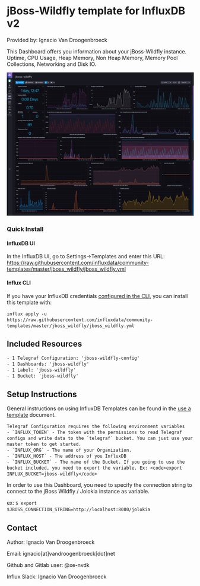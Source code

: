 # jBoss-Wildfly template for InfluxDB v2

Provided by: Ignacio Van Droogenbroeck

This Dashboard offers you information about your jBoss-Wildfly instance. Uptime, CPU Usage, Heap Memory, Non Heap Memory, Memory Pool Collections, Networking and Disk IO.

![Dashboard Screenshot](screenshot.png)

### Quick Install

#### InfluxDB UI

In the InfluxDB UI, go to Settings->Templates and enter this URL: https://raw.githubusercontent.com/influxdata/community-templates/master/jboss_wildfly/jboss_wildfly.yml

#### Influx CLI
If you have your InfluxDB credentials [configured in the CLI](https://v2.docs.influxdata.com/v2.0/reference/cli/influx/config/), you can install this template with:

```
influx apply -u https://raw.githubusercontent.com/influxdata/community-templates/master/jboss_wildfly/jboss_wildfly.yml
```

## Included Resources

    - 1 Telegraf Configuration: 'jboss-wildfly-config'
    - 1 Dashboards: 'jboss-wildfly'
    - 1 Label: 'jboss-wildfly'
    - 1 Bucket: 'jboss-wildfly'

## Setup Instructions

General instructions on using InfluxDB Templates can be found in the [use a template](../docs/use_a_template.md) document.
    
    Telegraf Configuration requires the following environment variables
    - `INFLUX_TOKEN` - The token with the permissions to read Telegraf configs and write data to the `telegraf` bucket. You can just use your master token to get started.
    - `INFLUX_ORG` - The name of your Organization.
    - `INFLUX_HOST` - The address of you InfluxDB
    - `INFLUX_BUCKET` - The name of the Bucket. If you going to use the bucket included, you need to export the variable. Ex: <code>export INFLUX_BUCKET=jboss-wildfly</code>

In order to use this Dashboard, you need to specify the connection string to connect to the jBoss Wildfly / Jolokia instance as variable.

ex: <code>$ export $JBOSS_CONNECTION_STRING=http://localhost:8080/jolokia</code>

## Contact

Author: Ignacio Van Droogenbroeck

Email: ignacio[at]vandroogenbroeck[dot]net

Github and Gitlab user: @xe-nvdk 

Influx Slack: Ignacio Van Droogenbroeck
